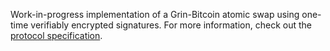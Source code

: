 Work-in-progress implementation of a Grin-Bitcoin atomic swap using one-time verifiably encrypted signatures. For more information, check out the [protocol specification](https://github.com/comit-network/grin-btc-poc/blob/master/spec.pdf).
